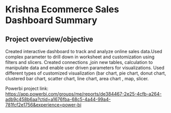 # Krishna Ecommerce Sales Dashboard Summary
## Project overview/objective
Created interactive dashboard to track and analyze online sales data.Used complex parameter to drill down in worksheet and customization using filters and slicers.
Created connections ,join new tables, calculation to manipulate data and enable user driven parameters for visualizations.
Used different types of customized visualization (bar chart, pie chart, donut chart, clustered bar chart, scatter chart, line chart, area chart , map, slicer.

Powerbi project link: https://app.powerbi.com/groups/me/reports/de384467-2e25-4cfb-a264-adb9c458b6aa?ctid=a1676fba-68c5-4a44-99a4-781fcf2e1756&experience=power-bi



